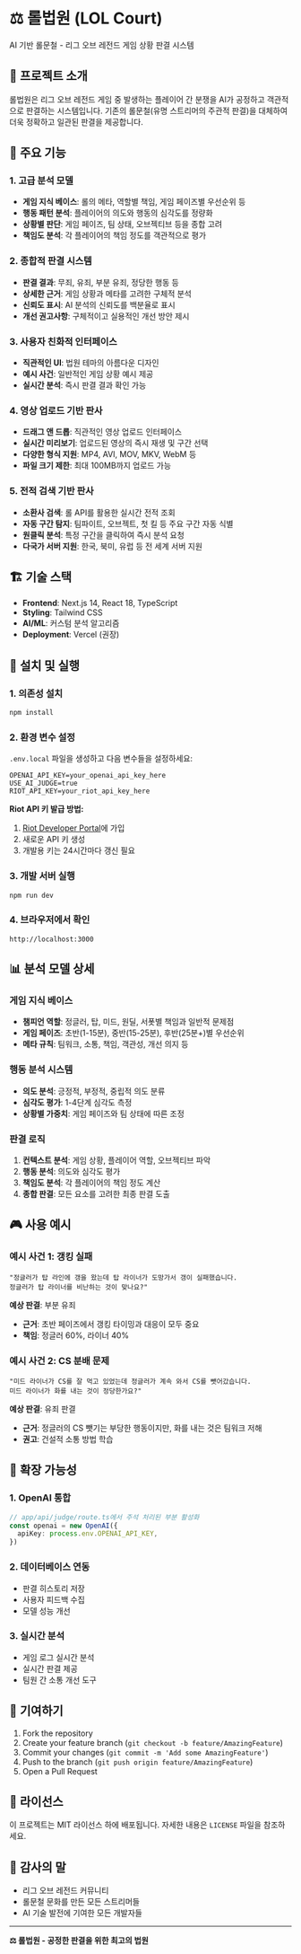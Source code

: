 # ⚖️ 롤법원 (LOL Court)

AI 기반 롤문철 - 리그 오브 레전드 게임 상황 판결 시스템

## 📖 프로젝트 소개

롤법원은 리그 오브 레전드 게임 중 발생하는 플레이어 간 분쟁을 AI가 공정하고 객관적으로 판결하는 시스템입니다. 기존의 롤문철(유명 스트리머의 주관적 판결)을 대체하여 더욱 정확하고 일관된 판결을 제공합니다.

## 🎯 주요 기능

### 1. 고급 분석 모델
- **게임 지식 베이스**: 롤의 메타, 역할별 책임, 게임 페이즈별 우선순위 등
- **행동 패턴 분석**: 플레이어의 의도와 행동의 심각도를 정량화
- **상황별 판단**: 게임 페이즈, 팀 상태, 오브젝티브 등을 종합 고려
- **책임도 분석**: 각 플레이어의 책임 정도를 객관적으로 평가

### 2. 종합적 판결 시스템
- **판결 결과**: 무죄, 유죄, 부분 유죄, 정당한 행동 등
- **상세한 근거**: 게임 상황과 메타를 고려한 구체적 분석
- **신뢰도 표시**: AI 분석의 신뢰도를 백분율로 표시
- **개선 권고사항**: 구체적이고 실용적인 개선 방안 제시

### 3. 사용자 친화적 인터페이스
- **직관적인 UI**: 법원 테마의 아름다운 디자인
- **예시 사건**: 일반적인 게임 상황 예시 제공
- **실시간 분석**: 즉시 판결 결과 확인 가능

### 4. 영상 업로드 기반 판사
- **드래그 앤 드롭**: 직관적인 영상 업로드 인터페이스
- **실시간 미리보기**: 업로드된 영상의 즉시 재생 및 구간 선택
- **다양한 형식 지원**: MP4, AVI, MOV, MKV, WebM 등
- **파일 크기 제한**: 최대 100MB까지 업로드 가능

### 5. 전적 검색 기반 판사
- **소환사 검색**: 롤 API를 활용한 실시간 전적 조회
- **자동 구간 탐지**: 팀파이트, 오브젝트, 첫 킬 등 주요 구간 자동 식별
- **원클릭 분석**: 특정 구간을 클릭하여 즉시 분석 요청
- **다국가 서버 지원**: 한국, 북미, 유럽 등 전 세계 서버 지원

## 🏗️ 기술 스택

- **Frontend**: Next.js 14, React 18, TypeScript
- **Styling**: Tailwind CSS
- **AI/ML**: 커스텀 분석 알고리즘
- **Deployment**: Vercel (권장)

## 🚀 설치 및 실행

### 1. 의존성 설치
```bash
npm install
```

### 2. 환경 변수 설정
`.env.local` 파일을 생성하고 다음 변수들을 설정하세요:

```env
OPENAI_API_KEY=your_openai_api_key_here
USE_AI_JUDGE=true
RIOT_API_KEY=your_riot_api_key_here
```

**Riot API 키 발급 방법:**
1. [Riot Developer Portal](https://developer.riotgames.com/)에 가입
2. 새로운 API 키 생성
3. 개발용 키는 24시간마다 갱신 필요

### 3. 개발 서버 실행
```bash
npm run dev
```

### 4. 브라우저에서 확인
```
http://localhost:3000
```

## 📊 분석 모델 상세

### 게임 지식 베이스
- **챔피언 역할**: 정글러, 탑, 미드, 원딜, 서폿별 책임과 일반적 문제점
- **게임 페이즈**: 초반(1-15분), 중반(15-25분), 후반(25분+)별 우선순위
- **메타 규칙**: 팀워크, 소통, 책임, 객관성, 개선 의지 등

### 행동 분석 시스템
- **의도 분석**: 긍정적, 부정적, 중립적 의도 분류
- **심각도 평가**: 1-4단계 심각도 측정
- **상황별 가중치**: 게임 페이즈와 팀 상태에 따른 조정

### 판결 로직
1. **컨텍스트 분석**: 게임 상황, 플레이어 역할, 오브젝티브 파악
2. **행동 분석**: 의도와 심각도 평가
3. **책임도 분석**: 각 플레이어의 책임 정도 계산
4. **종합 판결**: 모든 요소를 고려한 최종 판결 도출

## 🎮 사용 예시

### 예시 사건 1: 갱킹 실패
```
"정글러가 탑 라인에 갱을 왔는데 탑 라이너가 도망가서 갱이 실패했습니다. 
정글러가 탑 라이너를 비난하는 것이 맞나요?"
```

**예상 판결**: 부분 유죄
- **근거**: 초반 페이즈에서 갱킹 타이밍과 대응이 모두 중요
- **책임**: 정글러 60%, 라이너 40%

### 예시 사건 2: CS 분배 문제
```
"미드 라이너가 CS를 잘 먹고 있었는데 정글러가 계속 와서 CS를 뺏어갔습니다. 
미드 라이너가 화를 내는 것이 정당한가요?"
```

**예상 판결**: 유죄 판결
- **근거**: 정글러의 CS 뺏기는 부당한 행동이지만, 화를 내는 것은 팀워크 저해
- **권고**: 건설적 소통 방법 학습

## 🔧 확장 가능성

### 1. OpenAI 통합
```typescript
// app/api/judge/route.ts에서 주석 처리된 부분 활성화
const openai = new OpenAI({
  apiKey: process.env.OPENAI_API_KEY,
})
```

### 2. 데이터베이스 연동
- 판결 히스토리 저장
- 사용자 피드백 수집
- 모델 성능 개선

### 3. 실시간 분석
- 게임 로그 실시간 분석
- 실시간 판결 제공
- 팀원 간 소통 개선 도구

## 🤝 기여하기

1. Fork the repository
2. Create your feature branch (`git checkout -b feature/AmazingFeature`)
3. Commit your changes (`git commit -m 'Add some AmazingFeature'`)
4. Push to the branch (`git push origin feature/AmazingFeature`)
5. Open a Pull Request

## 📝 라이선스

이 프로젝트는 MIT 라이선스 하에 배포됩니다. 자세한 내용은 `LICENSE` 파일을 참조하세요.

## 🙏 감사의 말

- 리그 오브 레전드 커뮤니티
- 롤문철 문화를 만든 모든 스트리머들
- AI 기술 발전에 기여한 모든 개발자들

---

**⚖️ 롤법원 - 공정한 판결을 위한 최고의 법원**
